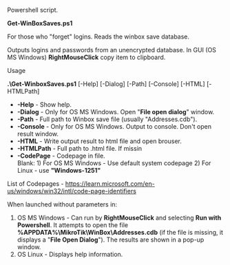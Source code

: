  Powershell script.
 
 **Get-WinBoxSaves.ps1**
 
 For those who "forget" logins. Reads the winbox save database.
 
 Outputs logins and passwords from an unencrypted database. In GUI (OS MS Windows) **RightMouseClick** copy item to clipboard.

 Usage 
 
 **.\Get-WinboxSaves.ps1**  [-Help] [-Dialog] [-Path] [-Console] [-HTML] [-HTMLPath]
-    **-Help**     - Show help.
-    **-Dialog**   - Only for OS MS Windows. Open "**File open dialog**" window. 
-    **-Path**     - Full path to Winbox save file (usually "Addresses.cdb").
-    **-Console**  - Only for OS MS Windows. Output to console. Don't open result window.
-    **-HTML**     - Write output result to html file and open brouser.
-    **-HTMLPath** - Full path to .html file. If missin
-    **-CodePage** - Codepage in file.   
              Blank: 1) For OS MS Windows - Use default system codepage
                     2) For Linux - use **"Windows-1251"**
     
List of Codepages - https://learn.microsoft.com/en-us/windows/win32/intl/code-page-identifiers

When launched without parameters in:
1)  OS MS Windows - Can run by **RightMouseClick** and selecting **Run with Powershell**. It attempts to open the file **%APPDATA%\MikroTik\WinBox\Addresses.cdb** (if the file is missing, it displays a "**File Open Dialog**"). The results are shown in a pop-up window.
2)  OS Linux - Displays help information.

